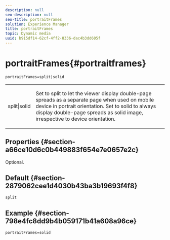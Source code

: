 ```yaml
---
description: null
seo-description: null
seo-title: portraitFrames
solution: Experience Manager
title: portraitFrames
topic: Dynamic media
uuid: b915df14-62cf-4ff2-8336-dac4b3dd605f
---
```


# portraitFrames{#portraitframes}

 `portraitFrames=split|solid`

<table id="table_1D425B7685D448459CD3FE8D683C813C"> 
 <tbody> 
  <tr> 
   <td colname="col1"> <p> <span class="codeph"> split|solid</span> </p> </td> 
   <td colname="col2"> <p>Set to <span class="codeph"> split</span> to let the viewer display double-page spreads as a separate page when used on mobile device in portrait orientation. Set to <span class="codeph"> solid</span> to always display double-page spreads as solid image, irrespective to device orientation. </p> </td> 
  </tr> 
 </tbody> 
</table>

## Properties {#section-a66ce10d6c0b449883f654e7e0657e2c}

Optional.

## Default {#section-2879062cee1d4030b43ba3b19693f4f8}

`split`

## Example {#section-798e4fc8dd9b4b059171b41a608a96ce}

`portraitFrames=solid` 
